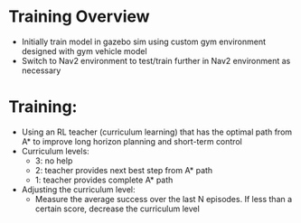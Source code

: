 # Training Overview
- Initially train model in gazebo sim using custom gym environment designed with gym vehicle model
- Switch to Nav2 environment to test/train further in Nav2 environment as necessary



# Training:
- Using an RL teacher (curriculum learning) that has the optimal path from A* to improve long horizon planning and short-term control
- Curriculum levels:
    - 3: no help
    - 2: teacher provides next best step from A* path
    - 1: teacher provides complete A* path
- Adjusting the curriculum level:
    - Measure the average success over the last N episodes. If less than a certain score, decrease the curriculum level